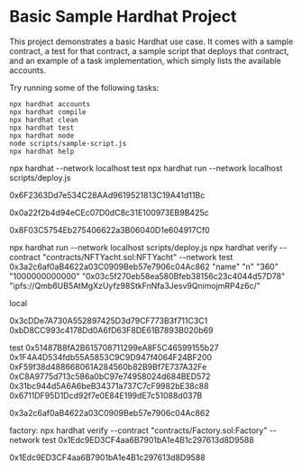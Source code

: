 # Basic Sample Hardhat Project

This project demonstrates a basic Hardhat use case. It comes with a sample contract, a test for that contract, a sample script that deploys that contract, and an example of a task implementation, which simply lists the available accounts.

Try running some of the following tasks:

```shell
npx hardhat accounts
npx hardhat compile
npx hardhat clean
npx hardhat test
npx hardhat node
node scripts/sample-script.js
npx hardhat help
```

npx hardhat --network localhost test
npx hardhat run --network localhost scripts/deploy.js

0x6F2363Dd7e534C28AAd9619521813C19A41d11Bc

0x0a22f2b4d94eCEc07D0dC8c31E100973EB9B425c

0x8F03C5754Eb275406622a3B06040D1e604917Cf0

npx hardhat run --network localhost scripts/deploy.js
npx hardhat verify --contract "contracts/NFTYacht.sol:NFTYacht" --network test 0x3a2c6af0aB4622a03C0909Beb57e7906c04Ac862 "name" "n" "360" "1000000000000" "0x03c5f270eb58ea580Bfeb38156c23c4044d57D78" "ipfs://Qmb6UB5AtMgXzUyfz98StkFnNfa3Jesv9QnimojmRP4z6c/"

local

0x3cDDe7A730A552897425D3d79CF773B3f711C3C1 0xbD8CC993c4178Dd0A6fD63F8DE61B7893B020b69

test
0x51487B8fA2B615708711299eA8F5C46599155b27 0x1F4A4D534fdb55A5853C9C9D947f4064F24BF200
0xF59f38d488668061A284560b82B9Bf7E737A32Fe 0xC8A9775d713c586a0bC97e74958024d684BED572
0x31bc944d5A6A6beB34371a737C7cF9982bE38c88 0x6711DF95D1Dcd92f7e0E84E199dE7c51088d037B

0x3a2c6af0aB4622a03C0909Beb57e7906c04Ac862

factory:
npx hardhat verify --contract "contracts/Factory.sol:Factory" --network test 0x1Edc9ED3CF4aa6B7901bA1e4B1c297613d8D9588

0x1Edc9ED3CF4aa6B7901bA1e4B1c297613d8D9588
